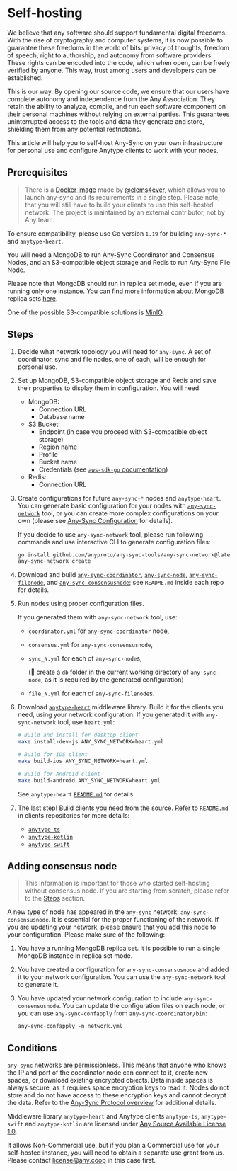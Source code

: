 # Self-hosting

We believe that any software should support fundamental digital freedoms. With the rise of cryptography and computer systems, it is now possible to guarantee these freedoms in the world of bits: privacy of thoughts, freedom of speech, right to authorship, and autonomy from software providers. These rights can be encoded into the code, which when open, can be freely verified by anyone. This way, trust among users and developers can be established.

This is our way. By opening our source code, we ensure that our users have complete autonomy and independence from the Any Association. They retain the ability to analyze, compile, and run each software component on their personal machines without relying on external parties. This guarantees uninterrupted access to the tools and data they generate and store, shielding them from any potential restrictions.

This article will help you to self-host Any-Sync on your own infrastructure for personal use and configure Anytype clients to work with your nodes.

## Prerequisites

> There is a [Docker image](https://github.com/clems4ever/anytype-backup-node) made by [@clems4ever](https://github.com/clems4ever), which allows you to launch any-sync and its requirements in a single step. Please note, that you will still have to build your clients to use this self-hosted network. The project is maintained by an external contributor, not by Any team.

To ensure compatibility, please use Go version `1.19` for building `any-sync-*` and `anytype-heart`.

You will need a MongoDB to run Any-Sync Coordinator and Consensus Nodes, and an S3-compatible object storage and Redis to run Any-Sync File Node.

Please note that MongoDB should run in replica set mode, even if you are running only one instance. You can find more information about MongoDB replica sets [here](https://docs.mongodb.com/manual/replication/).

One of the possible S3-compatible solutions is [MinIO](https://min.io/docs/minio/linux/operations/install-deploy-manage/deploy-minio-single-node-single-drive.html).

## Steps

1. Decide what network topology you will need for `any-sync`. A set of coordinator, sync and file nodes, one of each, will be enough for personal use.
2. Set up MongoDB, S3-compatible object storage and Redis and save their properties to display them in configuration. You will need:
   * MongoDB:
     * Connection URL
     * Database name
   * S3 Bucket:
     * Endpoint (in case you proceed with S3-compatible object storage)
     * Region name
     * Profile
     * Bucket name
     * Credentials (see [`aws-sdk-go` documentation](https://pkg.go.dev/github.com/aws/aws-sdk-go#readme-configuring-credentials))
   * Redis:
     * Connection URL
3.  Create configurations for future `any-sync-*` nodes and `anytype-heart`.\
    You can generate basic configuration for your nodes with [`any-sync-network`](https://github.com/anyproto/any-sync-tools/tree/main/any-sync-network) tool, or you can create more complex configurations on your own (please see [Any-Sync Configuration](../any-sync/configuration.md "mention") for details).

    If you decide to use `any-sync-network` tool, please run following commands and use interactive CLI to generate configuration files:

    ```bash
    go install github.com/anyproto/any-sync-tools/any-sync-network@latest
    any-sync-network create
    ```

4. Download and build [`any-sync-coordinator`](https://github.com/anyproto/any-sync-coordinator), [`any-sync-node`](https://github.com/anyproto/any-sync-node), [`any-sync-filenode`](https://github.com/anyproto/any-sync-filenode), and [`any-sync-consensusnode`](https://github.com/anyproto/any-sync-consensusnode); see `README.md` inside each repo for details.
5. Run nodes using proper configuration files. 

    If you generated them with `any-sync-network` tool, use:
   * `coordinator.yml` for `any-sync-coordinator` node,
   * `consensus.yml` for `any-sync-consensusnode`,
   * `sync_N.yml` for each of `any-sync-node`s, 
   
      (🚨 create a `db` folder in the current working directory of `any-sync-node`, as it is required by the generated configuration)
   * `file_N.yml` for each of `any-sync-filenode`s.
6. Download [`anytype-heart`](https://github.com/anyproto/anytype-heart) middleware library. Build it for the clients you need, using your network configuration. If you generated it with `any-sync-network` tool, use `heart.yml`:

    ```bash
    # Build and install for desktop client
    make install-dev-js ANY_SYNC_NETWORK=heart.yml
    ```

    ```bash
    # Build for iOS client
    make build-ios ANY_SYNC_NETWORK=heart.yml
    ```

    ```bash
    # Build for Android client
    make build-android ANY_SYNC_NETWORK=heart.yml
    ```
    See `anytype-heart` [`README.md`](https://github.com/anyproto/anytype-heart#build-from-source) for details.
8. The last step! Build clients you need from the source. Refer to `README.md` in clients repositories for more details:
    - [`anytype-ts`](https://github.com/anyproto/anytype-ts)
    - [`anytype-kotlin`](https://github.com/anyproto/anytype-kotlin)
    - [`anytype-swift`](https://github.com/anyproto/anytype-swift)

## Adding consensus node

> This information is important for those who started self-hosting without consensus node. If you are starting from scratch, please refer to the [Steps](#steps) section.

A new type of node has appeared in the `any-sync` network: `any-sync-consensusnode`. It is essential for the proper functioning of the network. If you are updating your network, please ensure that you add this node to your configuration. Please make sure of the following:

1. You have a running MongoDB replica set. It is possible to run a single MongoDB instance in replica set mode.
2. You have created a configuration for `any-sync-consensusnode` and added it to your network configuration. You can use the `any-sync-network` tool to generate it.
3. You have updated your network configuration to include `any-sync-consensusnode`. You can update the configuration files on each node, or you can use `any-sync-confapply` from `any-sync-coordinator/bin`:

    ```
    any-sync-confapply -n network.yml
    ```


## Conditions

`any-sync` networks are permissionless. This means that anyone who knows the IP and port of the coordinator node can connect to it, create new spaces, or download existing encrypted objects. Data inside spaces is always secure, as it requires space encryption keys to read it. Nodes do not store and do not have access to these encryption keys and cannot decrypt the data. Refer to the [Any-Sync Protocol overview](../any-sync/overview.md "mention") for additional details.

Middleware library `anytype-heart` and Anytype clients `anytype-ts`, `anytype-swift` and `anytype-kotlin` are licensed under [Any Source Available License 1.0](https://networks.any.coop).

It allows Non-Commercial use, but if you plan a Commercial use for your self-hosted instance, you will need to obtain a separate use grant from us. Please contact [license@any.coop](mailto:license@any.coop) in this case first.
